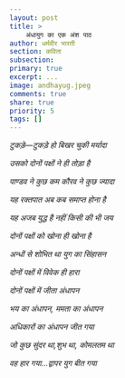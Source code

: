 ```yaml
---
layout: post
title: >
    अंधायुग का एक अंश पाठ
author: धर्मवीर भारती
section: कविता
subsection:
primary: true
excerpt: ...
image: andhayug.jpeg
comments: true
share: true
priority: 5
tags: []
---
```


*टुकड़े—टुकड़े हो बिखर चुकी मर्यादा*

*उसको दोनों पक्षों ने ही तोड़ा है*

*पाण्डव ने कुछ कम कौरव ने कुछ ज्यादा*

*यह रक्तपात अब कब समाप्त होना है*

*यह अजब युद्ध है नहीं किसी की भी जय*

*दोनों पक्षों को खोना ही खोना है*

*अन्धों से शोभित था युग का सिंहासन*

*दोनों पक्षों में विवेक ही हारा*

*दोनों पक्षों में जीता अंधापन*

*भय का अंधापन, ममता का अंधापन*

*अधिकारों का अंधापन जीत गया*

*जो कुछ सुंदर था,शुभ था, कोमलतम था*

*वह हार गया...द्वापर युग बीत गया*